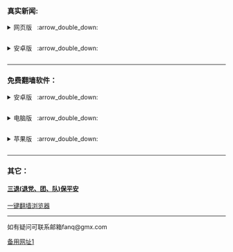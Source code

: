 ### 真实新闻:
<p><details><summary>网页版</a>&nbsp;&nbsp; :arrow_double_down: </p></summary>
  <p>&nbsp;&nbsp;&nbsp;&nbsp;&nbsp;&nbsp;&nbsp;&nbsp;&nbsp;&nbsp;<a href="https://s3.us-east-1.amazonaws.com/tcxs/chp.html">希望之声 </a></p>
  <p>&nbsp;&nbsp;&nbsp;&nbsp;&nbsp;&nbsp;&nbsp;&nbsp;&nbsp;&nbsp;<a href="https://s3.us-east-1.amazonaws.com/tcxs/cet.html">大纪元新闻网 </a></p>
  <p>&nbsp;&nbsp;&nbsp;&nbsp;&nbsp;&nbsp;&nbsp;&nbsp;&nbsp;&nbsp;<a href="https://s3.us-east-1.amazonaws.com/zhifan/td.html">直翻海外 </a></p>
  <p>&nbsp;&nbsp;&nbsp;&nbsp;&nbsp;&nbsp;&nbsp;&nbsp;&nbsp;&nbsp;<a href="http://x6484v.jitec.online/9PjE7#6n08062f">神州明见 </a></p>
  <p>&nbsp;&nbsp;&nbsp;&nbsp;&nbsp;&nbsp;&nbsp;&nbsp;&nbsp;&nbsp;<a href="http://t62j08.ryg.skin/anNjt#4fp2z26p">动态网 </a></p>
  <p>&nbsp;&nbsp;&nbsp;&nbsp;&nbsp;&nbsp;&nbsp;&nbsp;&nbsp;&nbsp;<a href="http://hpph4l.trha.mom/yjcNt#t662x4dj">畅游真相 </a></p>
<p>&nbsp;&nbsp;&nbsp;&nbsp;&nbsp;&nbsp;&nbsp;&nbsp;&nbsp;&nbsp;<a href="https://github.com/szmj0/update/raw/main/extras/SZZD_PC/szmjweb.3.0.zip">神州html网页版</a></p></details>
  
<p><details><summary>安卓版</a>&nbsp;&nbsp; :arrow_double_down: </p></summary>
<p>&nbsp;&nbsp;&nbsp;&nbsp;&nbsp;&nbsp;&nbsp;&nbsp;&nbsp;&nbsp;<a href="https://github.com/truth5/rj/raw/refs/heads/main/szmj_v7.0.2024110901.apk">神州明见 </a></p>
<p>&nbsp;&nbsp;&nbsp;&nbsp;&nbsp;&nbsp;&nbsp;&nbsp;&nbsp;&nbsp;<a href="https://github.com/truth5/rj/raw/refs/heads/main/szmjtv_v7.0.2024110901.apk">神州TV版 </a></p>
</details>

<hr>

### 免费翻墙软件：
<p><details><summary>安卓版</a>&nbsp;&nbsp; :arrow_double_down: </p></summary>
<p>&nbsp;&nbsp;&nbsp;&nbsp;&nbsp;&nbsp;&nbsp;&nbsp;&nbsp;&nbsp;<a href="https://github.com/truth5/rj/raw/refs/heads/main/um5.0.apk">无界 </a></p>
<p>&nbsp;&nbsp;&nbsp;&nbsp;&nbsp;&nbsp;&nbsp;&nbsp;&nbsp;&nbsp;<a href="https://github.com/wujieliulan/download/raw/master/u.apk">无界VPN版 </a></p>
<p>&nbsp;&nbsp;&nbsp;&nbsp;&nbsp;&nbsp;&nbsp;&nbsp;&nbsp;&nbsp;<a href="https://github.com/truth5/rj/raw/refs/heads/main/fgvpn1.5.apk">自由门 </a></p>
<p>&nbsp;&nbsp;&nbsp;&nbsp;&nbsp;&nbsp;&nbsp;&nbsp;&nbsp;&nbsp;<a href="http://pick.szzd.me/files/ChromePublic.apk">翻墙谷歌浏览器</a> </p>
<p>&nbsp;&nbsp;&nbsp;&nbsp;&nbsp;&nbsp;&nbsp;&nbsp;&nbsp;&nbsp;<a href="https://www.downloadnth.com/nthlink-android-current.apk">nthlink </a></p>
  <p>&nbsp;&nbsp;&nbsp;&nbsp;&nbsp;&nbsp;&nbsp;&nbsp;&nbsp;&nbsp;<a href="https://github.com/ProtonVPN/android-app/releases/download/5.10.32.0/ProtonVPN-5.10.32.0.605103200.-production-vanilla-direct-release.apk">ProtonVPN </a></p>
<p>&nbsp;&nbsp;&nbsp;&nbsp;&nbsp;&nbsp;&nbsp;&nbsp;&nbsp;&nbsp;<a href="https://github.com/truth5/rj/raw/refs/heads/main/PsiphonAndroid.apk">赛风 </a></p>
  <p>&nbsp;&nbsp;&nbsp;&nbsp;&nbsp;&nbsp;&nbsp;&nbsp;&nbsp;&nbsp;<a href="https://downloads.leap.se/RiseupVPN/android/RiseupVPN-Android-latest.apk">RiseupVPN </a></p>
</details>

<p><details><summary>电脑版</a>&nbsp;&nbsp; :arrow_double_down: </p></summary>
<p>&nbsp;&nbsp;&nbsp;&nbsp;&nbsp;&nbsp;&nbsp;&nbsp;&nbsp;&nbsp;<a href="https://github.com/truth5/rj/raw/refs/heads/main/u.zip">无界 </a></p>
<p>&nbsp;&nbsp;&nbsp;&nbsp;&nbsp;&nbsp;&nbsp;&nbsp;&nbsp;&nbsp;<a href="https://gitlab.com/truth51/rj/-/raw/main/fg800p.zip">自由门 </a></p>
<p>&nbsp;&nbsp;&nbsp;&nbsp;&nbsp;&nbsp;&nbsp;&nbsp;&nbsp;&nbsp;<a href="https://www.downloadnth.com/nthlink-win64-current.exe">nthlink（64位） </a></p>
<p>&nbsp;&nbsp;&nbsp;&nbsp;&nbsp;&nbsp;&nbsp;&nbsp;&nbsp;&nbsp;<a href="https://www.downloadnth.com/nthlink-win32-current.exe">nthlink（32位） </a></p>
<p>&nbsp;&nbsp;&nbsp;&nbsp;&nbsp;&nbsp;&nbsp;&nbsp;&nbsp;&nbsp;<a href="https://github.com/truth5/rj/raw/refs/heads/main/psiphon3.rar">赛风 </a></p>
</details>

<p><details><summary>苹果版</a>&nbsp;&nbsp; :arrow_double_down: </p></summary>
<p>&nbsp;&nbsp;&nbsp;&nbsp;&nbsp;&nbsp;&nbsp;&nbsp;&nbsp;&nbsp;<a href="https://gitlab.com/truth51/wujie/-/blob/main/README.md#%E8%8B%B9%E6%9E%9C%E7%89%88-%E6%97%A0%E7%95%8Cvpn-101-%E6%94%AF%E6%8C%81-iphone-5s-%E4%BB%A5%E4%B8%8A">无界 </a></p>
<p>&nbsp;&nbsp;&nbsp;&nbsp;&nbsp;&nbsp;&nbsp;&nbsp;&nbsp;&nbsp;<a href="https://apps.apple.com/us/app/nthlink/id1467297604">nthlink(iOS) </a></p>
<p>&nbsp;&nbsp;&nbsp;&nbsp;&nbsp;&nbsp;&nbsp;&nbsp;&nbsp;&nbsp;<a href="https://apps.apple.com/us/app/nthlink/id1536318872?mt=12">nthlink(mac) </a></p>
<p>&nbsp;&nbsp;&nbsp;&nbsp;&nbsp;&nbsp;&nbsp;&nbsp;&nbsp;&nbsp;<a href="https://itunes.apple.com/us/app/psiphon/id1276263909?ls=1&mt=8">赛风 </a></p>
<p>&nbsp;&nbsp;&nbsp;&nbsp;&nbsp;&nbsp;&nbsp;&nbsp;&nbsp;&nbsp;<a href="https://itunes.apple.com/us/app/psiphon-browser/id1193362444?ls=1&mt=8">赛风浏览器 </a></p>
</details>
  
<hr>

### 其它：
#### <a href="https://s3.us-east-1.amazonaws.com/tcxs/ctd.html">三退(退党、团、队)保平安</a>
<p><a href="https://gitlab.com/zhifan999/fq/-/wikis/home#%E8%87%AA%E7%94%B1%E4%B8%8A%E7%BD%91%E6%96%B9%E6%B3%95">一键翻墙浏览器</a><p>     
<hr>
<p>如有疑问可联系邮箱fanq@gmx.com</p>
<p><a href="https://gitlab.com/truth51/1/-/blob/main/README.md#%E7%9C%9F%E5%AE%9E%E6%96%B0%E9%97%BB">备用网址1</a><p>   

